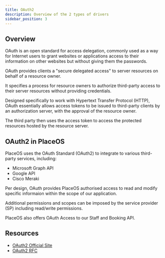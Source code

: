 ```yaml
---
title: OAuth2
description: Overview of the 2 types of drivers
sidebar_position: 3
---
```


## Overview

OAuth is an open standard for access delegation, commonly used as a way for Internet users to grant websites or applications access to their information on other websites but without giving them the passwords.

OAuth provides clients a "secure delegated access" to server resources on behalf of a resource owner. 

It specifies a process for resource owners to authorize third-party access to their server resources without providing credentials. 

Designed specifically to work with Hypertext Transfer Protocol (HTTP), OAuth essentially allows access tokens to be issued to third-party clients by an authorization server, with the approval of the resource owner. 

The third party then uses the access token to access the protected resources hosted by the resource server.

## OAuth2 in PlaceOS

PlaceOS uses the OAuth Standard (OAuth2) to integrate to various third-party services, including:
- Microsoft Graph API
- Google API
- Cisco Meraki

Per design, OAuth provides PlaceOS authorised access to read and modify specific informaion within the scope of our application.

Additional permissions and scopes can be imposed by the service provider (SP) including read/write permissions. 

PlaceOS also offers OAuth Access to our Staff and Booking API. 

## Resources

- [OAuth2 Official Site](https://oauth.net/2/)
- [OAuth2 RFC](https://datatracker.ietf.org/doc/html/rfc6749)